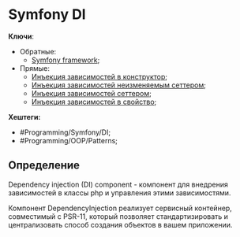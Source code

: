 
# Symfony DI

**Ключи**:
- Обратные:
	- [Symfony framework](Symfony-framework);
- Прямые:
	- [Инъекция зависимостей в конструктор](symfony-constructor-injection);
	- [Инъекция зависимостей неизменяемым сеттером](symfony-immutable-setter-injection);
	- [Инъекция зависимостей сеттером](symfony-setter-injection);
	- [Инъекция зависимостей в свойство](symfony-property-injection);

**Хештеги:** 
- #Programming/Symfony/DI;
- #Programming/OOP/Patterns;

## Определение

Dependency injection (DI) component - компонент для внедрения  зависимостей в классы php и управления этими зависимостями.

Компонент DependencyInjection реализует сервисный контейнер, совместимый с PSR-11, который позволяет стандартизировать и централизовать способ создания объектов в вашем приложении.